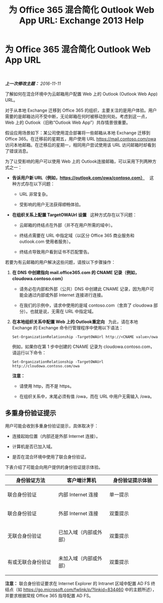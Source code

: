 ﻿---
title: '为 Office 365 混合简化 Outlook Web App URL: Exchange 2013 Help'
TOCTitle: 为 Office 365 混合简化 Outlook Web App URL
ms:assetid: 19449aee-3796-4298-90c6-c7579b8d2f7a
ms:mtpsurl: https://technet.microsoft.com/zh-cn/library/Mt791749(v=EXCHG.150)
ms:contentKeyID: 74259162
ms.date: 01/11/2018
mtps_version: v=EXCHG.150
ms.translationtype: HT
---

# 为 Office 365 混合简化 Outlook Web App URL

 

_**上一次修改主题：** 2016-11-11_

了解如何在混合环境中为云邮箱用户配置 Web 上的 Outlook (Outlook Web App) URL。

对于从本地 Exchange 迁移到 Office 365 的组织，主要关注的是用户体验。用户需要的是邮箱访问不受中断，无论邮箱在何时被移动到何处。考虑到这一点，Web 上的 Outlook（旧称“Outlook Web App”）共存情景很重要。

假设应用场景如下：某公司使用混合部署将一些邮箱从本地 Exchange 迁移到 Office 365。在迁移前的星期五，用户使用 URL https://mail.contoso.com/owa 访问本地邮箱。在迁移后的星期一，相同用户尝试使用该 URL 访问邮箱时却看到了错误消息。

为了让受影响的用户可以使用 Web 上的 Outlook连接邮箱，可以采用下列两种方式之一：

  - **告诉用户新 URL（例如，https://outlook.com/owa/contoso.com）**    这种方式存在以下问题：
    
      - URL 非常复杂。
    
      - 受影响的用户无法获得顺畅体验。

  - **在组织关系上配置 TargetOWAUrl 设置**   这种方式存在以下问题：
    
      - 云邮箱的终结点在外部（并不在用户所需的域中）。
    
      - 终结点需要在 URL 中指定域（以区分 Office 365 商业服务和 outlook.com 使用者服务）。
    
      - 终结点导致用户看到证书不匹配警告。

若要为有云邮箱的用户解决这些问题，请按以下步骤操作：

1.  **在 DNS 中创建指向 mail.office365.com 的 CNAME 记录（例如，cloudowa.contoso.com）**
    
      - 请务必在内部和外部（公共）DNS 中创建此 CNAME 记录，因为用户可能会通过内部或外部 Internet 连接进行连接。
    
      - 在我们的示例中，请求中使用的是域 contoso.com（舍弃了 cloudowa 部分）。也就是说，无需在 URL 中指定域。

2.  **在本地组织关系中配置 Web 上的 Outlook重定向**   为此，请在本地 Exchange 的 Exchange 命令行管理程序中使用以下语法：
    
        Set-OrganizationRelationship -TargetOWAUrl http://<CNAME value>/owa
    
    例如，如果你在第 1 步中创建的 CNAME 记录为 cloudowa.contoso.com，请运行以下命令：
    
        Set-OrganizationRelationship -TargetOWAUrl http://cloudowa.contoso.com/owa
    
    **注意：**
    
      - 请使用 http，而不是 https。
    
      - 在组织关系中，末尾必须有值 /owa，而在 URL 中用户无需输入 /owa。

## 多重身份验证提示

用户可能会收到多重身份验证提示，具体取决于：

  - 连接起始位置（内部还是外部 Internet 连接）。

  - 计算机是否已加入域。

  - 是否在混合环境中使用了联合身份验证。

下表介绍了可能会向用户提供的身份验证提示体验。


<table>
<colgroup>
<col style="width: 33%" />
<col style="width: 33%" />
<col style="width: 33%" />
</colgroup>
<thead>
<tr class="header">
<th>身份验证方法</th>
<th>客户端计算机</th>
<th>身份验证提示体验</th>
</tr>
</thead>
<tbody>
<tr class="odd">
<td><p>联合身份验证</p></td>
<td><p>内部 Internet 连接</p></td>
<td><p>单一提示</p></td>
</tr>
<tr class="even">
<td><p>联合身份验证</p></td>
<td><p>外部 Internet 连接</p></td>
<td><p>双重提示</p></td>
</tr>
<tr class="odd">
<td><p>无联合身份验证</p></td>
<td><p>已加入域（内部或外部）</p></td>
<td><p>双重提示</p></td>
</tr>
<tr class="even">
<td><p>有或无联合身份验证</p></td>
<td><p>未加入域（内部或外部）</p></td>
<td><p>双重提示</p></td>
</tr>
</tbody>
</table>


**注意：** 联合身份验证要求在 Internet Explorer 的 Intranet 区域中配置 AD FS 终结点（如 <https://go.microsoft.com/fwlink/p/?linkid=834460> 中的主题所述），并要求根据常规 Office 365 指导配置 AD FS。

